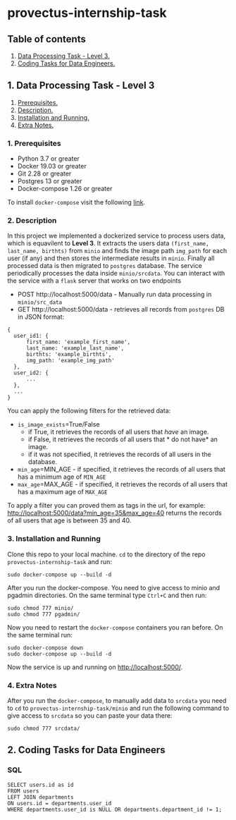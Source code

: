 # provectus-internship-task

## Table of contents
1. [ Data Processing Task - Level 3. ](#level3)
2. [ Coding Tasks for Data Engineers. ](#codingtasks)

<a name="level3"></a>
## 1. Data Processing Task - Level 3

1. [ Prerequisites. ](#prereq)
2. [ Description. ](#desc)
3. [ Installation and Running. ](#install)
4. [ Extra Notes. ](#usage)


<a name="prereq"></a>
### 1. Prerequisites
- Python 3.7 or greater
- Docker 19.03 or greater
- Git 2.28 or greater
- Postgres 13 or greater
- Docker-compose 1.26 or greater

To install `docker-compose` visit the following [link](https://docs.docker.com/compose/install/).


<a name="desc"></a>
### 2. Description
In this project we implemented a dockerized service to process users data, which is equavilent to **Level 3**. It extracts the users data `(first_name, last_name, birthts)` from `minio` and finds the image path `img_path` 
for each user (if any) and then stores the intermediate results in `minio`. Finally all processed data is then migrated to `postgres` database. The service 
periodically processes the data inside `minio/srcdata`. You can interact with the service with a `flask` server that works on two endpoints
- POST http://localhost:5000/data - Manually run data processing in `minio/src_data`
- GET http://localhost:5000/data - retrieves all records from `postgres` DB in JSON format:
```
{
  user_id1: {
      first_name: 'example_first_name',
      last_name: 'example_last_name',
      birthts: 'example_birthts',
      img_path: 'example_img_path'
  },
  user_id2: {
      ...
  },
  ...
}
```
You can apply the following filters for the retrieved data:
- `is_image_exists`=True/False
  - if True, it retrieves the records of all users that *have* an image.
  - if False, it retrieves the records of all users that * do not have* an image.
  - if it was not specified, it retrieves the records of all users in the database.
- `min_age`=MIN_AGE - if specified, it retrieves the records of all users that has a minimum age of `MIN_AGE`
- `max_age`=MAX_AGE - if specified, it retrieves the records of all users that has a maximum age of `MAX_AGE`

To apply a filter you can proved them as tags in the url, for example: [http://localhost:5000/data?min_age=35&max_age=40](http://localhost/data?min_age=35&max_age=40)
returns the records of all users that age is between 35 and 40.

<a name="install"></a>
### 3. Installation and Running
Clone this repo to your local machine. `cd` to the directory of the repo `provectus-internship-task` and run:
```
sudo docker-compose up --build -d
```
After you run the docker-compose. You need to give access to minio and pgadmin directories. On the same terminal type `Ctrl+C` and then run:
```
sudo chmod 777 minio/
sudo chmod 777 pgadmin/
```
Now you need to restart the `docker-compose` containers you ran before. On the same terminal run:
```
sudo docker-compose down
sudo docker-compose up --build -d
```
Now the service is up and running on [http://localhost:5000/](http://localhost:5000/).


<a name="usage"></a>
### 4. Extra Notes

After you run the `docker-compose`, to manually add data to `srcdata` you need to `cd` to `provectus-internship-task/minio` and run the following command 
to give access to `srcdata` so you can paste your data there:
```
sudo chmod 777 srcdata/
```

<a name="codingtasks"></a>
## 2. Coding Tasks for Data Engineers

### SQL

```
SELECT users.id as id
FROM users
LEFT JOIN departments
ON users.id = departments.user_id
WHERE departments.user_id is NULL OR departments.department_id != 1;
```

